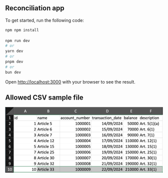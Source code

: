 
## Reconciliation app
To get started, run the following code:

```bash
npm npm install

npm run dev
# or
yarn dev
# or
pnpm dev
# or
bun dev
```

Open [http://localhost:3000](http://localhost:3000) with your browser to see the result.

## Allowed CSV sample file

![screenshot](screenshot.png)